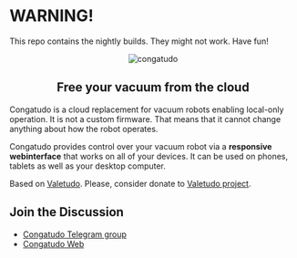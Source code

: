 
# WARNING!

This repo contains the nightly builds. They might not work. Have fun!




<div align="center">
    <img src="https://raw.githubusercontent.com/congatudo/Congatudo/master/frontend/src/assets/icons/congatudo_logo_with_name.svg" alt="congatudo">
    <p align="center"><h2>Free your vacuum from the cloud</h2></p>
</div>

Congatudo is a cloud replacement for vacuum robots enabling local-only operation. It is not a custom firmware.
That means that it cannot change anything about how the robot operates.

Congatudo provides control over your vacuum robot via a **responsive webinterface** that works on all of your devices.
It can be used on phones, tablets as well as your desktop computer.

Based on [Valetudo](https://valetudo.cloud/). Please, consider donate to [Valetudo project](https://github.com/sponsors/Hypfer).

## Join the Discussion
* [Congatudo Telegram group](https://t.me/congatudo)
* [Congatudo Web](https://congatudo.cloud)
